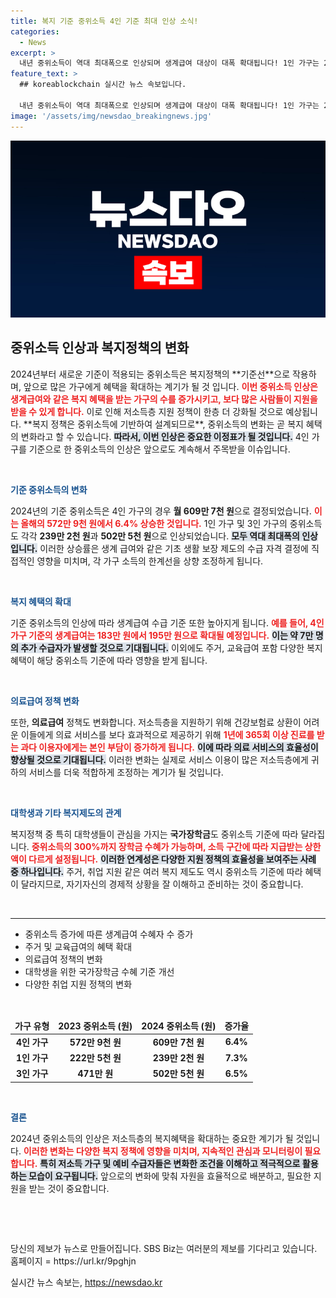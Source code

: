 ```yaml
---
title: 복지 기준 중위소득 4인 기준 최대 인상 소식!
categories:
  - News
excerpt: >
  내년 중위소득이 역대 최대폭으로 인상되며 생계급여 대상이 대폭 확대됩니다! 1인 가구는 239만 원, 4인 가구는 195만 원까지 지원받는 기회! 새로운 복지 혜택이 궁금하다면 클릭하세요!
feature_text: >
  ## koreablockchain 실시간 뉴스 속보입니다.

  내년 중위소득이 역대 최대폭으로 인상되며 생계급여 대상이 대폭 확대됩니다! 1인 가구는 239만 원, 4인 가구는 195만 원까지 지원받는 기회! 새로운 복지 혜택이 궁금하다면 클릭하세요!
image: '/assets/img/newsdao_breakingnews.jpg'
---
```


<p><img src="/assets/img/newsdao_breakingnews.jpg" alt="koreablockchain 속보" /></p>

<h2 data-ke-size="size26">중위소득 인상과 복지정책의 변화</h2>

<p data-ke-size="size16">2024년부터 새로운 기준이 적용되는 중위소득은 복지정책의 **기준선**으로 작용하며, 앞으로 많은 가구에게 혜택을 확대하는 계기가 될 것 입니다. <b><span style="color: #ee2323;">이번 중위소득 인상은 생계급여와 같은 복지 혜택을 받는 가구의 수를 증가시키고, 보다 많은 사람들이 지원을 받을 수 있게 합니다.</span></b>  이로 인해 저소득층 지원 정책이 한층 더 강화될 것으로 예상됩니다. **복지 정책은 중위소득에 기반하여 설계되므로**, 중위소득의 변화는 곧 복지 혜택의 변화라고 할 수 있습니다. <b><span style="background-color: #21538527;">따라서, 이번 인상은 중요한 이정표가 될 것입니다.</span></b> 4인 가구를 기준으로 한 중위소득의 인상은 앞으로도 계속해서 주목받을 이슈입니다.</p>

<p data-ke-size="size16">&nbsp;</p>

<p><b><span style="color: #1a5490;">기준 중위소득의 변화</span></b></p>

<p data-ke-size="size16">2024년의 기준 중위소득은 4인 가구의 경우 <b>월 609만 7천 원</b>으로 결정되었습니다. <b><span style="color: #ee2323;">이는 올해의 572만 9천 원에서 6.4% 상승한 것입니다.</span></b> 1인 가구 및 3인 가구의 중위소득도 각각 <b>239만 2천 원</b>과 <b>502만 5천 원</b>으로 인상되었습니다. <b><span style="background-color: #21538527;">모두 역대 최대폭의 인상입니다.</span></b> 이러한 상승률은 생계 급여와 같은 기초 생활 보장 제도의 수급 자격 결정에 직접적인 영향을 미치며, 각 가구 소득의 한계선을 상향 조정하게 됩니다.</p>

<p data-ke-size="size16">&nbsp;</p>

<p><b><span style="color: #1a5490;">복지 혜택의 확대</span></b></p>

<p data-ke-size="size16">기준 중위소득의 인상에 따라 생계급여 수급 기준 또한 높아지게 됩니다. <b><span style="color: #ee2323;">예를 들어, 4인 가구 기준의 생계급여는 183만 원에서 195만 원으로 확대될 예정입니다.</span></b> <b><span style="background-color: #21538527;">이는 약 7만 명의 추가 수급자가 발생할 것으로 기대됩니다.</span></b> 이외에도 주거, 교육급여 포함 다양한 복지혜택이 해당 중위소득 기준에 따라 영향을 받게 됩니다.</p>

<p data-ke-size="size16">&nbsp;</p>

<p><b><span style="color: #1a5490;">의료급여 정책 변화</span></b></p>

<p data-ke-size="size16">또한, <b>의료급여</b> 정책도 변화합니다. 저소득층을 지원하기 위해 건강보험료 상환이 어려운 이들에게 의료 서비스를 보다 효과적으로 제공하기 위해 <b><span style="color: #ee2323;">1년에 365회 이상 진료를 받는 과다 이용자에게는 본인 부담이 증가하게 됩니다.</span></b> <b><span style="background-color: #21538527;">이에 따라 의료 서비스의 효율성이 향상될 것으로 기대됩니다.</span></b> 이러한 변화는 실제로 서비스 이용이 많은 저소득층에게 귀하의 서비스를 더욱 적합하게 조정하는 계기가 될 것입니다.</p>

<p data-ke-size="size16">&nbsp;</p>

<p><b><span style="color: #1a5490;">대학생과 기타 복지제도의 관계</span></b></p>

<p data-ke-size="size16">복지정책 중 특히 대학생들이 관심을 가지는 <b>국가장학금</b>도 중위소득 기준에 따라 달라집니다. <b><span style="color: #ee2323;">중위소득의 300%까지 장학금 수혜가 가능하며, 소득 구간에 따라 지급받는 상한액이 다르게 설정됩니다.</span></b> <b><span style="background-color: #21538527;">이러한 연계성은 다양한 지원 정책의 효율성을 보여주는 사례 중 하나입니다.</span></b> 주거, 취업 지원 같은 여러 복지 제도도 역시 중위소득 기준에 따라 혜택이 달라지므로, 자기자신의 경제적 상황을 잘 이해하고 준비하는 것이 중요합니다.</p>

<p data-ke-size="size16">&nbsp;</p>

<hr>

<ul>
  <li>중위소득 증가에 따른 생계급여 수혜자 수 증가</li>
  <li>주거 및 교육급여의 혜택 확대</li>
  <li>의료급여 정책의 변화</li>
  <li>대학생을 위한 국가장학금 수혜 기준 개선</li>
  <li>다양한 취업 지원 정책의 변화</li>
</ul>

<p data-ke-size="size16">&nbsp;</p>

<table style="width: 100%;">
  <thead>
    <tr>
      <td style="text-align: center; height: 17px;"><b>가구 유형</b></td>
      <td style="text-align: center; height: 17px;"><b>2023 중위소득 (원)</b></td>
      <td style="text-align: center; height: 17px;"><b>2024 중위소득 (원)</b></td>
      <td style="text-align: center; height: 17px;"><b>증가율</b></td>
    </tr>
  </thead>
  <tbody>
    <tr>
      <td style="text-align: center; height: 17px;"><b>4인 가구</b></td>
      <td style="text-align: center; height: 17px;"><b>572만 9천 원</b></td>
      <td style="text-align: center; height: 17px;"><b>609만 7천 원</b></td>
      <td style="text-align: center; height: 17px;"><b>6.4%</b></td>
    </tr>
    <tr>
      <td style="text-align: center; height: 17px;"><b>1인 가구</b></td>
      <td style="text-align: center; height: 17px;"><b>222만 5천 원</b></td>
      <td style="text-align: center; height: 17px;"><b>239만 2천 원</b></td>
      <td style="text-align: center; height: 17px;"><b>7.3%</b></td>
    </tr>
    <tr>
      <td style="text-align: center; height: 17px;"><b>3인 가구</b></td>
      <td style="text-align: center; height: 17px;"><b>471만 원</b></td>
      <td style="text-align: center; height: 17px;"><b>502만 5천 원</b></td>
      <td style="text-align: center; height: 17px;"><b>6.5%</b></td>
    </tr>
  </tbody>
</table>

<p data-ke-size="size16">&nbsp;</p>

<p><b><span style="color: #1a5490;">결론</span></b></p>

<p data-ke-size="size16">2024년 중위소득의 인상은 저소득층의 복지혜택을 확대하는 중요한 계기가 될 것입니다. <b><span style="color: #ee2323;">이러한 변화는 다양한 복지 정책에 영향을 미치며, 지속적인 관심과 모니터링이 필요합니다.</span></b> <b><span style="background-color: #21538527;">특히 저소득 가구 및 예비 수급자들은 변화한 조건을 이해하고 적극적으로 활용하는 모습이 요구됩니다.</span></b> 앞으로의 변화에 맞춰 자원을 효율적으로 배분하고, 필요한 지원을 받는 것이 중요합니다.</p>

<p data-ke-size="size16">&nbsp;</p>

<p data-ke-size="size16">&nbsp;</p>

<p data-ke-size="size16">당신의 제보가 뉴스로 만들어집니다. SBS Biz는 여러분의 제보를 기다리고 있습니다. 홈페이지 = https://url.kr/9pghjn</p>
실시간 뉴스 속보는, <a href="https://newsdao.kr" rel="dofollow">https://newsdao.kr</a>


